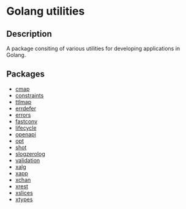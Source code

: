 # Golang utilities

## Description

A package consiting of various utilities for developing
applications in Golang.

## Packages

- [cmap](https://pkg.go.dev/github.com/infastin/gorack/cmap)
- [constraints](https://pkg.go.dev/github.com/infastin/gorack/constraints)
- [ttlmap](https://pkg.go.dev/github.com/infastin/gorack/container/ttlmap)
- [errdefer](https://pkg.go.dev/github.com/infastin/gorack/errdefer)
- [errors](https://pkg.go.dev/github.com/infastin/gorack/errors)
- [fastconv](https://pkg.go.dev/github.com/infastin/gorack/fastconv)
- [lifecycle](https://pkg.go.dev/github.com/infastin/gorack/lifecycle)
- [openapi](https://pkg.go.dev/github.com/infastin/gorack/openapi)
- [opt](https://pkg.go.dev/github.com/infastin/gorack/opt)
- [shot](https://pkg.go.dev/github.com/infastin/gorack/shot)
- [slogzerolog](https://pkg.go.dev/github.com/infastin/gorack/slog/zerolog)
- [validation](https://pkg.go.dev/github.com/infastin/gorack/validation)
- [xalg](https://pkg.go.dev/github.com/infastin/gorack/xalg)
- [xapp](https://pkg.go.dev/github.com/infastin/gorack/xapp)
- [xchan](https://pkg.go.dev/github.com/infastin/gorack/xchan)
- [xrest](https://pkg.go.dev/github.com/infastin/gorack/xrest)
- [xslices](https://pkg.go.dev/github.com/infastin/gorack/xslices)
- [xtypes](https://pkg.go.dev/github.com/infastin/gorack/xtypes)

